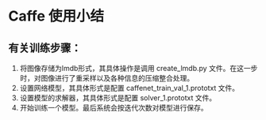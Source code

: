 # Caffe 使用小结

## 有关训练步骤：

1. 将图像存储为lmdb形式，其具体操作是调用 create_lmdb.py 文件。在这一步时，对图像进行了重采样以及各种信息的压缩整合处理。
2. 设置网络模型，其具体形式是配置 caffenet_train_val_1.prototxt 文件。
3. 设置模型的求解器，其具体形式是配置 solver_1.prototxt 文件。
4. 开始训练一个模型。最后系统会按迭代次数对模型进行保存。